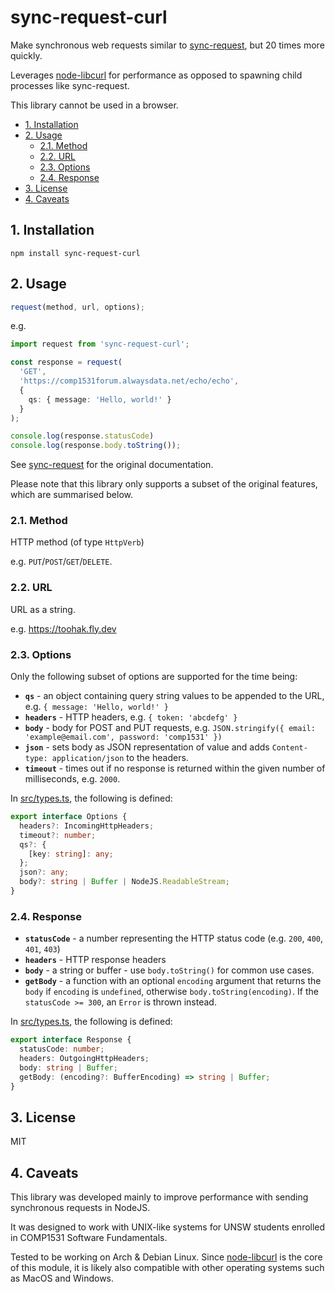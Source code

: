 
# sync-request-curl

Make synchronous web requests similar to [sync-request](https://github.com/ForbesLindesay/sync-request), but 20 times more quickly.

Leverages [node-libcurl](https://github.com/JCMais/node-libcurl) for performance as opposed to spawning child processes like sync-request.

This library cannot be used in a browser.


- [1. Installation](#1-installation)
- [2. Usage](#2-usage)
	- [2.1. Method](#21-method)
  - [2.2. URL](#22-url)
  - [2.3. Options](#23-options)
  - [2.4. Response](#24-response)
- [3. License](#3-license)
- [4. Caveats](#4-caveats)

## 1. Installation
```
npm install sync-request-curl
```

## 2. Usage

```typescript
request(method, url, options);
```

e.g.

```typescript
import request from 'sync-request-curl';

const response = request(
  'GET',
  'https://comp1531forum.alwaysdata.net/echo/echo',
  {
    qs: { message: 'Hello, world!' }
  }
);

console.log(response.statusCode)
console.log(response.body.toString());
```

See [sync-request](https://www.npmjs.com/package/sync-request) for the original documentation.

Please note that this library only supports a subset of the original features, which are summarised below.

### 2.1. Method

HTTP method (of type `HttpVerb`)

e.g. `PUT`/`POST`/`GET`/`DELETE`.

### 2.2. URL

URL as a string.

e.g. https://toohak.fly.dev

### 2.3. Options

Only the following subset of options are supported for the time being:

- **`qs`** - an object containing query string values to be appended to the URL, e.g. `{ message: 'Hello, world!' }`
- **`headers`** - HTTP headers, e.g. `{ token: 'abcdefg' }`
- **`body`** - body for POST and PUT requests, e.g. `JSON.stringify({ email: 'example@email.com', password: 'comp1531' })`
- **`json`** - sets body as JSON representation of value and adds `Content-type: application/json` to the headers.
- **`timeout`** - times out if no response is returned within the given number of milliseconds, e.g. `2000`.

In [src/types.ts](src/types.ts), the following is defined:

```typescript
export interface Options {
  headers?: IncomingHttpHeaders;
  timeout?: number;
  qs?: {
    [key: string]: any;
  };
  json?: any;
  body?: string | Buffer | NodeJS.ReadableStream;
}
```

### 2.4. Response

- **`statusCode`** - a number representing the HTTP status code (e.g. `200`, `400`, `401`, `403`)
- **`headers`** - HTTP response headers
- **`body`** - a string or buffer - use `body.toString()` for common use cases.
- **`getBody`** - a function with an optional `encoding` argument that returns the `body` if `encoding` is `undefined`, otherwise `body.toString(encoding)`. If the `statusCode >= 300`, an `Error` is thrown instead.

In [src/types.ts](src/types.ts), the following is defined:

```typescript
export interface Response {
  statusCode: number;
  headers: OutgoingHttpHeaders;
  body: string | Buffer;
  getBody: (encoding?: BufferEncoding) => string | Buffer;
}
```

## 3. License

MIT

## 4. Caveats

This library was developed mainly to improve performance with sending synchronous requests in NodeJS.

It was designed to work with UNIX-like systems for UNSW students enrolled in COMP1531 Software Fundamentals.

Tested to be working on Arch & Debian Linux. Since [node-libcurl](https://github.com/JCMais/node-libcurl) is the core of this module, it is likely also compatible with other operating systems such as MacOS and Windows.